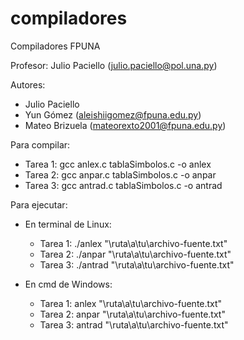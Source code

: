 compiladores
============

Compiladores FPUNA

Profesor: Julio Paciello (julio.paciello@pol.una.py)

Autores: 
- Julio Paciello
- Yun Gómez (aleishiigomez@fpuna.edu.py)
- Mateo Brizuela (mateorexto2001@fpuna.edu.py)

Para compilar: 
- Tarea 1: gcc anlex.c tablaSimbolos.c -o anlex
- Tarea 2: gcc anpar.c tablaSimbolos.c -o anpar
- Tarea 3: gcc antrad.c tablaSimbolos.c -o antrad

Para ejecutar:
- En terminal de Linux:
    - Tarea 1: ./anlex "\ruta\a\tu\archivo-fuente.txt"
    - Tarea 2: ./anpar "\ruta\a\tu\archivo-fuente.txt"
    - Tarea 3: ./antrad "\ruta\a\tu\archivo-fuente.txt"

- En cmd de Windows:
    - Tarea 1: anlex "\ruta\a\tu\archivo-fuente.txt"
    - Tarea 2: anpar "\ruta\a\tu\archivo-fuente.txt"
    - Tarea 3: antrad "\ruta\a\tu\archivo-fuente.txt"
